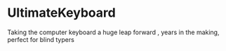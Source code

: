 # UltimateKeyboard
Taking the computer keyboard a huge leap forward , years in the making, perfect for blind typers
